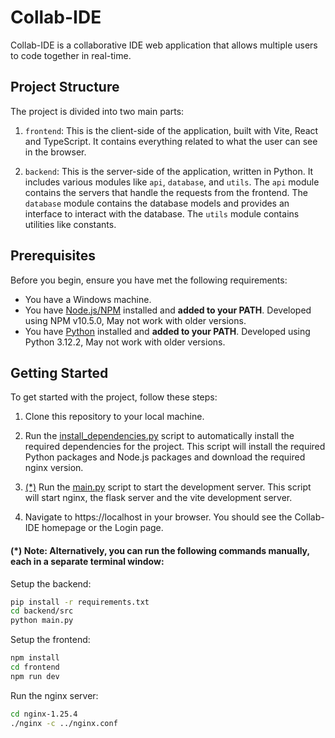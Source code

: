 # Collab-IDE

Collab-IDE is a collaborative IDE web application that allows multiple users to code together in real-time.

## Project Structure

The project is divided into two main parts:

1. `frontend`: This is the client-side of the application, built with Vite, React and TypeScript. It contains everything related to what the user can see in the browser.

2. `backend`: This is the server-side of the application, written in Python. It includes various modules like `api`, `database`, and `utils`. The `api` module contains the servers that handle the requests from the frontend. The `database` module contains the database models and provides an interface to interact with the database. The `utils` module contains utilities like constants.

## Prerequisites

Before you begin, ensure you have met the following requirements:
- You have a Windows machine.
- You have [Node.js/NPM](https://nodejs.org/en/download/) installed and **added to your PATH**. Developed using NPM v10.5.0, May not work with older versions.
- You have [Python](https://www.python.org/downloads/) installed and **added to your PATH**. Developed using Python 3.12.2, May not work with older versions.

## Getting Started

To get started with the project, follow these steps:

1. Clone this repository to your local machine.

2. Run the [install_dependencies.py](install_dependencies.py) script to automatically install the required dependencies for the project. This script will install the required Python packages and Node.js packages and download the required nginx version.

3. [(*)]() Run the [main.py](main.py) script to start the development server. This script will start nginx, the flask server and the vite development server.

4. Navigate to https://localhost in your browser. You should see the Collab-IDE homepage or the Login page.

#### (*) Note: Alternatively, you can run the following commands manually, each in a separate terminal window:
Setup the backend:
```bash
pip install -r requirements.txt
cd backend/src
python main.py
```
Setup the frontend:
```bash
npm install
cd frontend
npm run dev
```
Run the nginx server:
```bash
cd nginx-1.25.4
./nginx -c ../nginx.conf
```